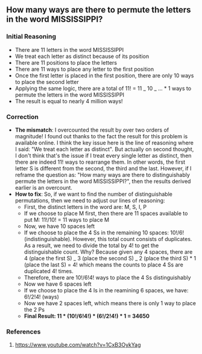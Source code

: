## How many ways are there to permute the letters in the word MISSISSIPPI?

### Initial Reasoning

- There are 11 letters in the word MISSISSIPPI
- We treat each letter as distinct because of its position
- There are 11 positions to place the letters
- There are 11 ways to place any letter to the first position
- Once the first letter is placed in the first position, there are only 10 ways to place the second letter
- Applying the same logic, there are a total of 11! = 11 _ 10 _ ... \* 1 ways to permute the letters in the word MISSISSIPPI
- The result is equal to nearly 4 million ways!

### Correction

- **The mismatch**: I overcounted the result by over two orders of magnitude! I found out thanks to the fact the result for this problem is available online. I think the key issue here is the line of reasoning where I said: "We treat each letter as distinct". But actually on second thought, I don't think that's the issue if I treat every single letter as distinct, then there are indeed 11! ways to rearrange them. In other words, the first letter S is different from the second, the third and the last. However, if I reframe the question as: "How many ways are there to distinguishably permute the letters in the word MISSISSIPPI?", then the results derived earlier is an overcount.
- **How to fix**: So, if we want to find the number of distinguishable permutations, then we need to adjust our lines of reasoning:
  - First, the distinct letters in the word are: M, S, I, P
  - If we choose to place M first, then there are 11 spaces available to put M: 11!/10! = 11 ways to place M
  - Now, we have 10 spaces left
  - If we choose to place the 4 Ss in the remaining 10 spaces: 10!/6! (indistinguishable). However, this total count consists of duplicates. As a result, we need to divide the total by 4! to get the distinguishable count. Why? Because given any 4 spaces, there are 4 (place the first S) _ 3 (place the second S) _ 2 (place the third S) \* 1 (place the last S) = 4! which means the counts to place 4 Ss are duplicated 4! times.
  - Therefore, there are 10!/6!4! ways to place the 4 Ss distinguishably
  - Now we have 6 spaces left
  - If we choose to place the 4 Is in the reamining 6 spaces, we have: 6!/2!4! (ways)
  - Now we have 2 spaces left, which means there is only 1 way to place the 2 Ps
  - **Final Result: 11 * (10!/6!4!) * (6!/2!4!) \* 1 = 34650**

### References

1. https://www.youtube.com/watch?v=1CxB3OykYag
